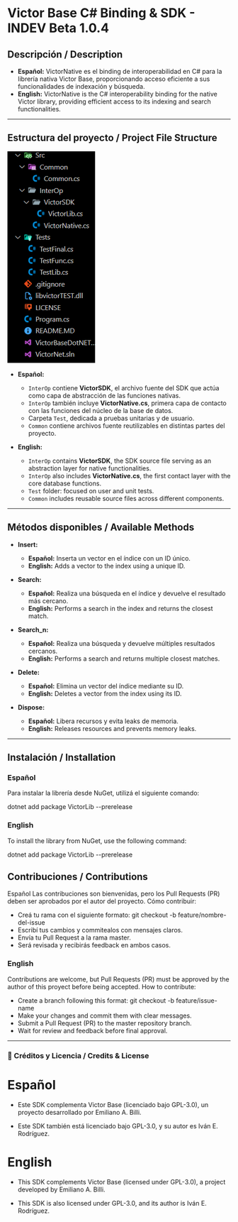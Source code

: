 # Victor Base C# Binding & SDK - INDEV Beta 1.0.4

## Descripción / Description
- **Español:** VictorNative es el binding de interoperabilidad en C# para la librería nativa Victor Base, proporcionando acceso eficiente a sus funcionalidades de indexación y búsqueda.
- **English:** VictorNative is the C# interoperability binding for the native Victor library, providing efficient access to its indexing and search functionalities.


---

## Estructura del proyecto / Project File Structure

![Estructura actual / Current Structure](Assets/estructura%20de%20archivos.png)

- **Español:**
  - `InterOp` contiene **VictorSDK**, el archivo fuente del SDK que actúa como capa de abstracción de las funciones nativas.
  - `InterOp` también incluye **VictorNative.cs**, primera capa de contacto con las funciones del núcleo de la base de datos.
  - Carpeta `Test`, dedicada a pruebas unitarias y de usuario.
  - `Common` contiene archivos fuente reutilizables en distintas partes del proyecto.

- **English:**
  - `InterOp` contains **VictorSDK**, the SDK source file serving as an abstraction layer for native functionalities.
  - `InterOp` also includes **VictorNative.cs**, the first contact layer with the core database functions.
  - `Test` folder: focused on user and unit tests.
  - `Common` includes reusable source files across different components.

---

## Métodos disponibles / Available Methods

- **Insert:**  
  - **Español:** Inserta un vector en el índice con un ID único.  
  - **English:** Adds a vector to the index using a unique ID.  

- **Search:**  
  - **Español:** Realiza una búsqueda en el índice y devuelve el resultado más cercano.  
  - **English:** Performs a search in the index and returns the closest match.  

- **Search_n:**  
  - **Español:** Realiza una búsqueda y devuelve múltiples resultados cercanos.  
  - **English:** Performs a search and returns multiple closest matches.  

- **Delete:**  
  - **Español:** Elimina un vector del índice mediante su ID.  
  - **English:** Deletes a vector from the index using its ID.  

- **Dispose:**  
  - **Español:** Libera recursos y evita leaks de memoria.  
  - **English:** Releases resources and prevents memory leaks.  

---

## Instalación / Installation

### Español
Para instalar la librería desde NuGet, utilizá el siguiente comando:

dotnet add package VictorLib --prerelease

### English 
To install the library from NuGet, use the following command:

dotnet add package VictorLib --prerelease

## Contribuciones / Contributions
Español
Las contribuciones son bienvenidas, pero los Pull Requests (PR) deben ser aprobados por el autor del proyecto.
Cómo contribuir:

- Creá tu rama con el siguiente formato: git checkout -b feature/nombre-del-issue
- Escribí tus cambios y commitealos con mensajes claros.
- Envía tu Pull Request a la rama master.
- Será revisada y recibirás feedback en ambos casos.

### English
Contributions are welcome, but Pull Requests (PR) must be approved by the author of this proyect before being accepted.
How to contribute:

- Create a branch following this format: git checkout -b feature/issue-name
- Make your changes and commit them with clear messages.
- Submit a Pull Request (PR) to the master repository branch.
- Wait for review and feedback before final approval.

---
### 📜 Créditos y Licencia / Credits & License
# Español

- Este SDK complementa Victor Base (licenciado bajo GPL-3.0), un proyecto desarrollado por Emiliano A. Billi.

- Este SDK también está licenciado bajo GPL-3.0, y su autor es Iván E. Rodríguez.

# English

- This SDK complements Victor Base (licensed under GPL-3.0), a project developed by Emiliano A. Billi.

- This SDK is also licensed under GPL-3.0, and its author is Iván E. Rodríguez.
